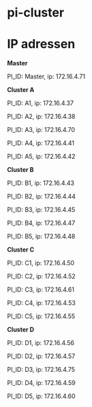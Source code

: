 # pi-cluster

# IP adressen

**Master**

PI_ID: Master, ip: 172.16.4.71

**Cluster A**

PI_ID: A1, ip: 172.16.4.37

PI_ID: A2, ip: 172.16.4.38

PI_ID: A3, ip: 172.16.4.70

PI_ID: A4, ip: 172.16.4.41

PI_ID: A5, ip: 172.16.4.42

**Cluster B**

PI_ID: B1, ip: 172.16.4.43

PI_ID: B2, ip: 172.16.4.44

PI_ID: B3, ip: 172.16.4.45

PI_ID: B4, ip: 172.16.4.47

PI_ID: B5, ip: 172.16.4.48

**Cluster C**

PI_ID: C1, ip: 172.16.4.50

PI_ID: C2, ip: 172.16.4.52

PI_ID: C3, ip: 172.16.4.61

PI_ID: C4, ip: 172.16.4.53

PI_ID: C5, ip: 172.16.4.55

**Cluster D**

PI_ID: D1, ip: 172.16.4.56

PI_ID: D2, ip: 172.16.4.57

PI_ID: D3, ip: 172.16.4.75

PI_ID: D4, ip: 172.16.4.59

PI_ID: D5, ip: 172.16.4.60
